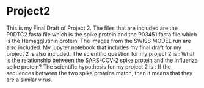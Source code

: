 # Project2
This is my Final Draft of Project 2.
The files that are included are the P0DTC2 fasta file which is the spike protein and the P03451 fasta file which is the Hemagglutinin protein. 
The images from the SWISS MODEL run are also included. 
My jupyter notebook that includes my final draft for my project 2 is also included. 
The scientific question for my project 2 is : What is the relationship between the SARS-COV-2 spike protein and the Influenza spike protein? 
The scientific hypothesis for my project 2 is : If the sequences between the two spike proteins match, then it means that they are a similar virus.
